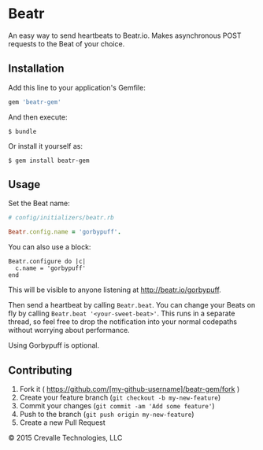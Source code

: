 # Beatr

An easy way to send heartbeats to Beatr.io.  Makes asynchronous POST requests to the Beat of your choice.

## Installation

Add this line to your application's Gemfile:

```ruby
gem 'beatr-gem'
```

And then execute:

    $ bundle

Or install it yourself as:

    $ gem install beatr-gem

## Usage

Set the Beat name: 

```ruby
# config/initializers/beatr.rb

Beatr.config.name = 'gorbypuff'.
```
You can also use a block:

```
Beatr.configure do |c|
  c.name = 'gorbypuff'
end
```

This will be visible to anyone listening at http://beatr.io/gorbypuff.

Then send a heartbeat by calling `Beatr.beat`.  You can change your Beats on fly by calling `Beatr.beat '<your-sweet-beat>'`.  This runs in a separate thread, so feel free to drop the notification into your normal codepaths without worrying about performance.

Using Gorbypuff is optional.


## Contributing

1. Fork it ( https://github.com/[my-github-username]/beatr-gem/fork )
2. Create your feature branch (`git checkout -b my-new-feature`)
3. Commit your changes (`git commit -am 'Add some feature'`)
4. Push to the branch (`git push origin my-new-feature`)
5. Create a new Pull Request

© 2015 Crevalle Technologies, LLC 
